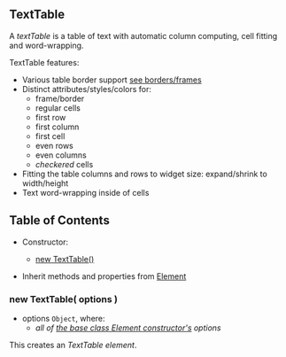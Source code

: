 
<a name="top"></a>
<a name="ref.TextTable"></a>
## TextTable

A *textTable* is a table of text with automatic column computing, cell fitting and word-wrapping.

TextTable features:

* Various table border support [see borders/frames](spChars.md#ref.spChars.box)
* Distinct attributes/styles/colors for:
	* frame/border
	* regular cells
	* first row
	* first column
	* first cell
	* even rows
	* even columns
	* *checkered* cells
* Fitting the table columns and rows to widget size: expand/shrink to width/height
* Text word-wrapping inside of cells



<a name="ref.TextTable.toc"></a>
## Table of Contents

* Constructor:
	* [new TextTable()](#ref.TextTable.new)

* Inherit methods and properties from [Element](Element.md#ref.Element.toc)



<a name="ref.TextTable.new"></a>
### new TextTable( options )

* options `Object`, where:
	* *all of [the base class Element constructor's](Element.md#ref.Element.new) options*

This creates an *TextTable element*.

